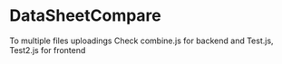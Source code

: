 # DataSheetCompare

To multiple files uploadings
Check combine.js for backend and Test.js, Test2.js for frontend
